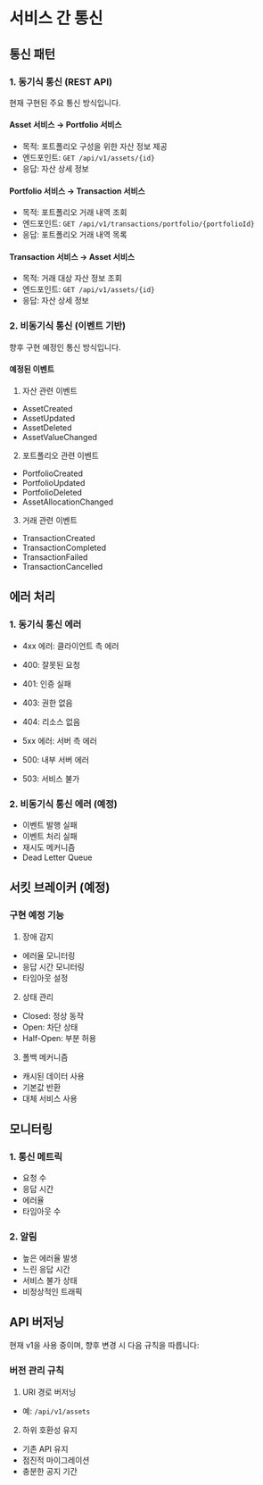 # 서비스 간 통신

## 통신 패턴

### 1. 동기식 통신 (REST API)
현재 구현된 주요 통신 방식입니다.

#### Asset 서비스 → Portfolio 서비스
- 목적: 포트폴리오 구성을 위한 자산 정보 제공
- 엔드포인트: `GET /api/v1/assets/{id}`
- 응답: 자산 상세 정보

#### Portfolio 서비스 → Transaction 서비스
- 목적: 포트폴리오 거래 내역 조회
- 엔드포인트: `GET /api/v1/transactions/portfolio/{portfolioId}`
- 응답: 포트폴리오 거래 내역 목록

#### Transaction 서비스 → Asset 서비스
- 목적: 거래 대상 자산 정보 조회
- 엔드포인트: `GET /api/v1/assets/{id}`
- 응답: 자산 상세 정보

### 2. 비동기식 통신 (이벤트 기반)
향후 구현 예정인 통신 방식입니다.

#### 예정된 이벤트
1. 자산 관련 이벤트
- AssetCreated
- AssetUpdated
- AssetDeleted
- AssetValueChanged

2. 포트폴리오 관련 이벤트
- PortfolioCreated
- PortfolioUpdated
- PortfolioDeleted
- AssetAllocationChanged

3. 거래 관련 이벤트
- TransactionCreated
- TransactionCompleted
- TransactionFailed
- TransactionCancelled

## 에러 처리

### 1. 동기식 통신 에러
- 4xx 에러: 클라이언트 측 에러
- 400: 잘못된 요청
- 401: 인증 실패
- 403: 권한 없음
- 404: 리소스 없음

- 5xx 에러: 서버 측 에러
- 500: 내부 서버 에러
- 503: 서비스 불가

### 2. 비동기식 통신 에러 (예정)
- 이벤트 발행 실패
- 이벤트 처리 실패
- 재시도 메커니즘
- Dead Letter Queue

## 서킷 브레이커 (예정)

### 구현 예정 기능
1. 장애 감지
- 에러율 모니터링
- 응답 시간 모니터링
- 타임아웃 설정

2. 상태 관리
- Closed: 정상 동작
- Open: 차단 상태
- Half-Open: 부분 허용

3. 폴백 메커니즘
- 캐시된 데이터 사용
- 기본값 반환
- 대체 서비스 사용

## 모니터링

### 1. 통신 메트릭
- 요청 수
- 응답 시간
- 에러율
- 타임아웃 수

### 2. 알림
- 높은 에러율 발생
- 느린 응답 시간
- 서비스 불가 상태
- 비정상적인 트래픽

## API 버저닝
현재 v1을 사용 중이며, 향후 변경 시 다음 규칙을 따릅니다:

### 버전 관리 규칙
1. URI 경로 버저닝
- 예: `/api/v1/assets`

2. 하위 호환성 유지
- 기존 API 유지
- 점진적 마이그레이션
- 충분한 공지 기간
